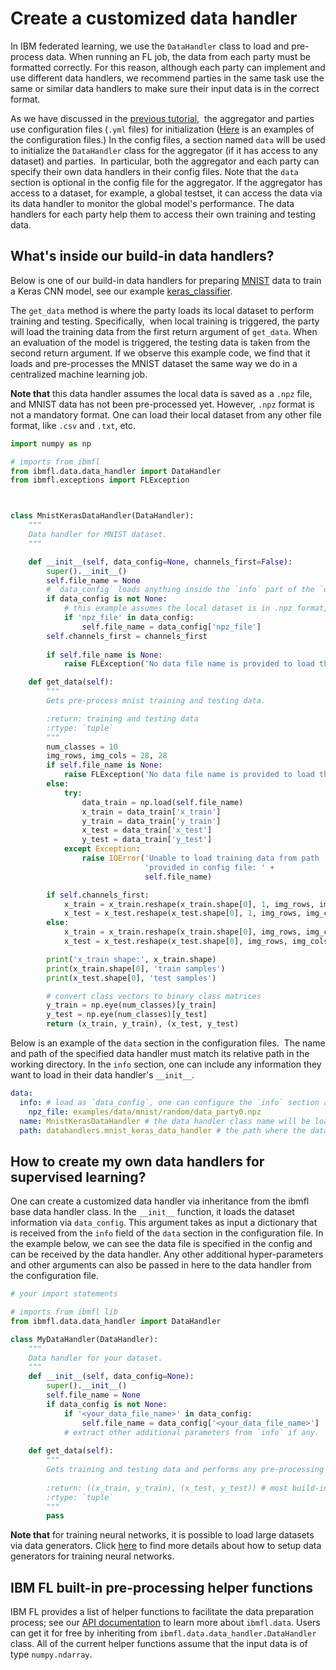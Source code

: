 # Create a customized data handler

In IBM federated learning, we use the `DataHandler` class to load and pre-process data. 
When running an FL job, the data from each party must be formatted correctly. 
For this reason, although each party can implement and use different data handlers, 
we recommend parties in the same task use the same or similar data handlers to 
make sure their input data is in the correct format.


As we have discussed in the [previous tutorial](configure_fl.md), 
the aggregator and parties use configuration files (`.yml` files) for initialization 
([Here](configure_fl.md#the-aggregators-configuration-file) is an examples of the configuration files.)
In the config files, a section named `data` will be used to initialize the `DataHandler` class 
for the aggregator (if it has access to any dataset) and parties. 
In particular, both the aggregator and each party can specify their own data handlers in their config files. 
Note that the `data` section is optional in the config file for the aggregator. 
If the aggregator has access to a dataset, for example, a global testset, 
it can access the data via its data handler to monitor the global model's performance. 
The data handlers for each party help them to access their own training and testing data.

## What's inside our build-in data handlers?
Below is one of our build-in data handlers for preparing [MNIST](http://yann.lecun.com/exdb/mnist/) data to train a Keras CNN model, 
see our example [keras_classifier](../../examples/keras_classifier).

The `get_data` method is where the party loads its local dataset to perform training and testing. 
Specifically,  when local training is triggered, the party will load the training data from the first return argument of `get_data`. 
When an evaluation of the model is triggered, the testing data is taken from the second return argument.
If we observe this example code, we find that it loads and pre-processes the MNIST dataset the same way 
we do in a centralized machine learning job. 

**Note that** this data handler assumes the local data is saved as a `.npz` file, and MNIST data has not been pre-processed yet.
However, `.npz` format is not a mandatory format. One can load their local dataset from 
any other file format, like `.csv` and `.txt`, etc. 

```python
import numpy as np

# imports from ibmfl
from ibmfl.data.data_handler import DataHandler
from ibmfl.exceptions import FLException



class MnistKerasDataHandler(DataHandler):
    """
    Data handler for MNIST dataset.
    """

    def __init__(self, data_config=None, channels_first=False):
        super().__init__()
        self.file_name = None
        # `data_config` loads anything inside the `info` part of the `data` section. 
        if data_config is not None:
            # this example assumes the local dataset is in .npz format, so it searches for it.
            if 'npz_file' in data_config: 
                self.file_name = data_config['npz_file']
        self.channels_first = channels_first
        
        if self.file_name is None:
            raise FLException('No data file name is provided to load the dataset.')

    def get_data(self):
        """
        Gets pre-process mnist training and testing data. 

        :return: training and testing data
        :rtype: `tuple`
        """
        num_classes = 10
        img_rows, img_cols = 28, 28
        if self.file_name is None:
            raise FLException('No data file name is provided to load the dataset.')
        else:
            try:
                data_train = np.load(self.file_name)
                x_train = data_train['x_train']
                y_train = data_train['y_train']
                x_test = data_train['x_test']
                y_test = data_train['y_test']
            except Exception:
                raise IOError('Unable to load training data from path '
                              'provided in config file: ' +
                              self.file_name)

        if self.channels_first:
            x_train = x_train.reshape(x_train.shape[0], 1, img_rows, img_cols)
            x_test = x_test.reshape(x_test.shape[0], 1, img_rows, img_cols)
        else:
            x_train = x_train.reshape(x_train.shape[0], img_rows, img_cols, 1)
            x_test = x_test.reshape(x_test.shape[0], img_rows, img_cols, 1)

        print('x_train shape:', x_train.shape)
        print(x_train.shape[0], 'train samples')
        print(x_test.shape[0], 'test samples')

        # convert class vectors to binary class matrices
        y_train = np.eye(num_classes)[y_train]
        y_test = np.eye(num_classes)[y_test]
        return (x_train, y_train), (x_test, y_test)
```
Below is an example of the `data` section in the configuration files. 
The name and path of the specified data handler must match its relative path in the working directory.
In the `info` section, one can include any information they want to load in their data handler's `__init__`.
```yaml
data:
  info: # load as `data_config`, one can configure the `info` section at will
    npz_file: examples/data/mnist/random/data_party0.npz 
  name: MnistKerasDataHandler # the data handler class name will be loaded
  path: datahandlers.mnist_keras_data_handler # the path where the data handler is implemented
```

## How to create my own data handlers for supervised learning?

One can create a customized data handler via inheritance from the ibmfl base data handler class.
In the `__init__` function, it loads the dataset information via `data_config`. 
This argument takes as input a dictionary that is received from the `info` field of the `data` section in the configuration file. 
In the example below, we can see the data file is specified in the config and can be received by the data handler. 
Any other additional hyper-parameters and other arguments can also be passed in here to the data handler from the configuration file.

```python
# your import statements

# imports from ibmfl lib
from ibmfl.data.data_handler import DataHandler

class MyDataHandler(DataHandler):
    """
    Data handler for your dataset.
    """
    def __init__(self, data_config=None):
        super().__init__()
        self.file_name = None
        if data_config is not None:
            if '<your_data_file_name>' in data_config:
                self.file_name = data_config['<your_data_file_name>']
            # extract other additional parameters from `info` if any.
    
    def get_data(self):
        """
        Gets training and testing data and performs any pre-processing steps if needed.
        
        :return: ((x_train, y_train), (x_test, y_test)) # most build-in training modules expect data is returned in this format
        :rtype: `tuple` 
        """
        pass
```
**Note that** for training neural networks, it is possible to load large datasets via data generators.
Click [here](set_up_data_generators_for_fl.md) to find more details about how to setup data generators for training neural networks. 

## IBM FL built-in pre-processing helper functions

IBM FL provides a list of helper functions to facilitate the data preparation process; 
see our [API documentation](http://ibmfl-api-docs.mybluemix.net/index.html) to learn more about `ibmfl.data`.
Users can get it for free by inheriting from `ibmfl.data.data_handler.DataHandler` class. 
All of the current helper functions assume that the input data is of type `numpy.ndarray`.